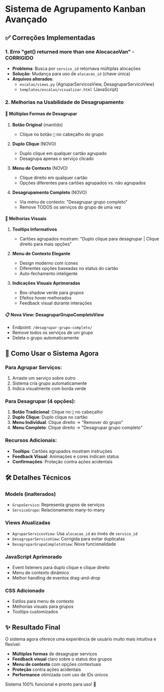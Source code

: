 # Sistema de Agrupamento Kanban Avançado

## ✅ Correções Implementadas

### 1. **Erro "get() returned more than one AlocacaoVan" - CORRIGIDO**
- **Problema**: Busca por `servico_id` retornava múltiplas alocações
- **Solução**: Mudança para uso de `alocacao_id` (chave única)
- **Arquivos alterados**: 
  - `escalas/views.py` (AgruparServicosView, DesagruparServicoView)
  - `templates/escalas/visualizar.html` (JavaScript)

### 2. **Melhorias na Usabilidade de Desagrupamento**

#### 🎯 **Múltiplas Formas de Desagrupar**

1. **Botão Original** (mantido)
   - Clique no botão `🔗` no cabeçalho do grupo

2. **Duplo Clique** (NOVO)
   - Duplo clique em qualquer cartão agrupado
   - Desagrupa apenas o serviço clicado

3. **Menu de Contexto** (NOVO)
   - Clique direito em qualquer cartão
   - Opções diferentes para cartões agrupados vs. não agrupados

4. **Desagrupamento Completo** (NOVO)
   - Via menu de contexto: "Desagrupar grupo completo"
   - Remove TODOS os serviços do grupo de uma vez

#### 🎨 **Melhorias Visuais**

1. **Tooltips Informativos**
   - Cartões agrupados mostram: "Duplo clique para desagrupar | Clique direito para mais opções"

2. **Menu de Contexto Elegante**
   - Design moderno com ícones
   - Diferentes opções baseadas no status do cartão
   - Auto-fechamento inteligente

3. **Indicações Visuais Aprimoradas**
   - Box-shadow verde para grupos
   - Efeitos hover melhorados
   - Feedback visual durante interações

#### 📋 **Nova View: DesagruparGrupoCompletoView**
- Endpoint: `/desagrupar-grupo-completo/`
- Remove todos os serviços de um grupo
- Deleta o grupo automaticamente

## 🚀 **Como Usar o Sistema Agora**

### **Para Agrupar Serviços:**
1. Arraste um serviço sobre outro
2. Sistema cria grupo automaticamente
3. Indica visualmente com borda verde

### **Para Desagrupar (4 opções):**

1. **Botão Tradicional**: Clique no `🔗` no cabeçalho
2. **Duplo Clique**: Duplo clique no cartão
3. **Menu Individual**: Clique direito → "Remover do grupo"
4. **Menu Completo**: Clique direito → "Desagrupar grupo completo"

### **Recursos Adicionais:**
- **Tooltips**: Cartões agrupados mostram instruções
- **Feedback Visual**: Animações e cores indicam status
- **Confirmações**: Proteção contra ações acidentais

## 🛠️ **Detalhes Técnicos**

### **Models (inalterados)**
- `GrupoServico`: Representa grupos de serviços
- `ServicoGrupo`: Relacionamento many-to-many

### **Views Atualizadas**
- `AgruparServicosView`: Usa `alocacao_id` ao invés de `servico_id`
- `DesagruparServicoView`: Corrigida para evitar duplicatas
- `DesagruparGrupoCompletoView`: Nova funcionalidade

### **JavaScript Aprimorado**
- Event listeners para duplo clique e clique direito
- Menu de contexto dinâmico
- Melhor handling de eventos drag-and-drop

### **CSS Adicionado**
- Estilos para menu de contexto
- Melhorias visuais para grupos
- Tooltips customizados

## ✨ **Resultado Final**

O sistema agora oferece uma experiência de usuário muito mais intuitiva e flexível:

- **Múltiplas formas** de desagrupar serviços
- **Feedback visual** claro sobre o status dos grupos
- **Menu de contexto** com opções contextuais
- **Proteção** contra ações acidentais
- **Performance** otimizada com uso de IDs únicos

Sistema 100% funcional e pronto para uso! 🎉